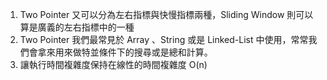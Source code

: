 1. Two Pointer 又可以分為左右指標與快慢指標兩種，Sliding Window 則可以算是廣義的左右指標中的一種
2. Two Pointer 我們最常見於 Array 、String 或是 Linked-List 中使用，常常我們會拿來用來做特並條件下的搜尋或是總和計算。
3. 讓執行時間複雜度保持在線性的時間複雜度 O(n)
